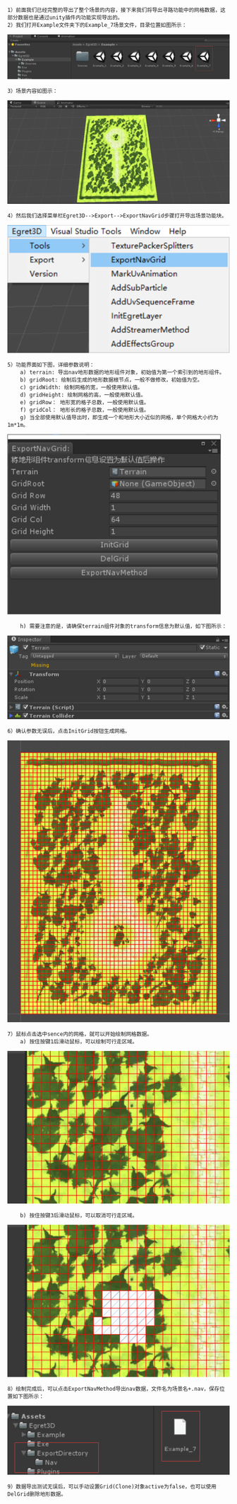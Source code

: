 

	1）前面我们已经完整的导出了整个场景的内容，接下来我们将导出寻路功能中的网格数据，这部分数据也是通过unity插件内功能实现导出的。
	2）我们打开Example文件夹下的Example_7场景文件，目录位置如图所示：

![](Img_1.png)

	3）场景内容如图示：

![](Img_2.png)

	4）然后我们选择菜单栏Egret3D-->Export-->ExportNavGrid步骤打开导出场景功能块。

![](Img_3.png)
	
	5）功能界面如下图，详细参数说明：
		a) terrain: 导出nav地形数据的地形组件对象，初始值为第一个索引到的地形组件。
		b) gridRoot: 绘制后生成的地形数据根节点，一般不做修改，初始值为空。
		c) gridWidth: 绘制网格的宽，一般使用默认值。
		d) gridHeight: 绘制网格的高，一般使用默认值。
		e) gridRow： 地形宽的格子总数，一般使用默认值。
		f) gridCol： 地形长的格子总数，一般使用默认值。
		g) 当全部使用默认值导出时，即生成一个和地形大小近似的网格，单个网格大小约为1m*1m。
		
![](Img_4.png)
	
		h) 需要注意的是，请确保terrain组件对象的transform信息为默认值，如下图所示：

![](Img_5.png)

	6）确认参数无误后，点击InitGrid按钮生成网格。

![](Img_6.png)

	7）鼠标点击选中sence内的网格，就可以开始绘制网格数据。
		a) 按住按键1后滑动鼠标，可以绘制可行走区域。

![](Img_7.gif)

		b) 按住按键3后滑动鼠标，可以取消可行走区域。

![](Img_8.gif)

	8）绘制完成后，可以点击ExportNavMethod导出nav数据，文件名为场景名+.nav，保存位置如下图所示：

![](Img_9.png)

	9）数据导出测试无误后，可以手动设置Grid(Clone)对象active为false，也可以使用DelGrid删除地形数据。